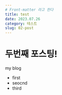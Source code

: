 ```yaml
---
# Front-matter 라고 한다
title: test
date: 2023.07.26
category: 테스트
slug: 02-post
---
```


# 두번째 포스팅!

my blog

- first
- seocnd
- third
